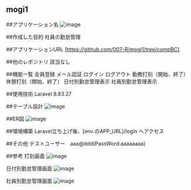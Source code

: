 ## mogi1

##アプリケーション名
![image](https://github.com/007-R/mogi1/assets/66697562/111668f8-0373-46e6-85d3-43a6b6b618e2)

##作成した目的
社員の勤怠管理

##アプリケーションURL
[https://github.com/007-R/mogi1/tree/compBC]

##他のレポジトリ
該当なし

##機能一覧
会員登録
メール認証
ログイン
ログアウト
勤務打刻（開始、終了）
休憩打刻（開始、終了）
日付別勤怠管理表示
社員別勤怠管理表示

##使用技術
Laravel 8.83.27

##テーブル設計
![image](https://github.com/007-R/mogi1/assets/66697562/74eb5654-aeb1-4019-861b-b8f11e9d2d01)

##ER図
![image](https://github.com/007-R/mogi1/assets/66697562/26b7e608-c882-4837-85e1-639a200d7339)

##環境構築
Laravel立ち上げ後、[env.のAPP_URL]/login へアクセス

##その他
テストユーザー　aaa@ddd(PassWord:aaaaaaaa)

##参考
打刻画面
![image](https://github.com/007-R/mogi1/assets/66697562/aa2b1d7f-083f-481f-9d6e-8b994a7ed7ce)

日付別勤怠管理画面
![image](https://github.com/007-R/mogi1/assets/66697562/5453ca44-7cc9-43b6-b4cc-ea0bcbc6eae8)

社員別勤怠管理画面
![image](https://github.com/007-R/mogi1/assets/66697562/3ef13321-096f-47db-a185-acc8cedb76d1)



